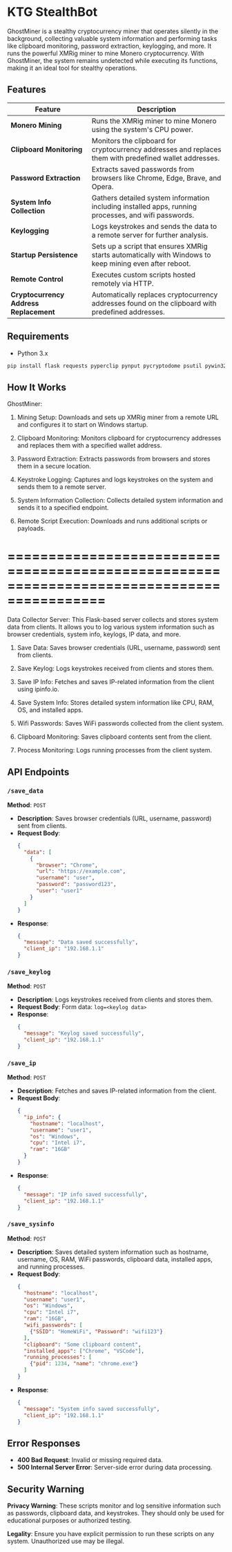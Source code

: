 # KTG StealthBot

GhostMiner is a stealthy cryptocurrency miner that operates silently in the background, collecting valuable system information and performing tasks like clipboard monitoring, password extraction, keylogging, and more. It runs the powerful XMRig miner to mine Monero cryptocurrency. With GhostMiner, the system remains undetected while executing its functions, making it an ideal tool for stealthy operations.

## Features

| **Feature**                    | **Description**                                                                 |
|---------------------------------|---------------------------------------------------------------------------------|
| **Monero Mining**               | Runs the XMRig miner to mine Monero using the system's CPU power.               |
| **Clipboard Monitoring**        | Monitors the clipboard for cryptocurrency addresses and replaces them with predefined wallet addresses. |
| **Password Extraction**         | Extracts saved passwords from browsers like Chrome, Edge, Brave, and Opera.     |
| **System Info Collection**      | Gathers detailed system information including installed apps, running processes, and wifi passwords. |
| **Keylogging**                  | Logs keystrokes and sends the data to a remote server for further analysis.     |
| **Startup Persistence**         | Sets up a script that ensures XMRig starts automatically with Windows to keep mining even after reboot. |
| **Remote Control**              | Executes custom scripts hosted remotely via HTTP.                              |
| **Cryptocurrency Address Replacement** | Automatically replaces cryptocurrency addresses found on the clipboard with predefined addresses. |

## Requirements

- Python 3.x

```bash
pip install flask requests pyperclip pynput pycryptodome psutil pywin32
```
## How It Works
GhostMiner:
1. Mining Setup: Downloads and sets up XMRig miner from a remote URL and configures it to start on Windows startup.

2. Clipboard Monitoring: Monitors clipboard for cryptocurrency addresses and replaces them with a specified wallet address.

3. Password Extraction: Extracts passwords from browsers and stores them in a secure location.

4. Keystroke Logging: Captures and logs keystrokes on the system and sends them to a remote server.

5. System Information Collection: Collects detailed system information and sends it to a specified endpoint.

6. Remote Script Execution: Downloads and runs additional scripts or payloads.

==========================================================================================
===========================================================================================

Data Collector Server:
This Flask-based server collects and stores system data from clients. It allows you to log various system information such as browser credentials, system info, keylogs, IP data, and more.

1. Save Data: Saves browser credentials (URL, username, password) sent from clients.

2. Save Keylog: Logs keystrokes received from clients and stores them.

3. Save IP Info: Fetches and saves IP-related information from the client using ipinfo.io.

4. Save System Info: Stores detailed system information like CPU, RAM, OS, and installed apps.

5. Wifi Passwords: Saves WiFi passwords collected from the client system.

6. Clipboard Monitoring: Saves clipboard contents sent from the client.

7. Process Monitoring: Logs running processes from the client system.

## API Endpoints

### `/save_data`
**Method**: `POST`

- **Description**: Saves browser credentials (URL, username, password) sent from clients.
- **Request Body**:
    ```json
    {
      "data": [
        {
          "browser": "Chrome",
          "url": "https://example.com",
          "username": "user",
          "password": "password123",
          "user": "user1"
        }
      ]
    }
    ```
- **Response**:
    ```json
    {
      "message": "Data saved successfully",
      "client_ip": "192.168.1.1"
    }
    ```

### `/save_keylog`
**Method**: `POST`

- **Description**: Logs keystrokes received from clients and stores them.
- **Request Body**: Form data: `log=<keylog data>`
- **Response**:
    ```json
    {
      "message": "Keylog saved successfully",
      "client_ip": "192.168.1.1"
    }
    ```

### `/save_ip`
**Method**: `POST`

- **Description**: Fetches and saves IP-related information from the client.
- **Request Body**:
    ```json
    {
      "ip_info": {
        "hostname": "localhost",
        "username": "user1",
        "os": "Windows",
        "cpu": "Intel i7",
        "ram": "16GB"
      }
    }
    ```
- **Response**:
    ```json
    {
      "message": "IP info saved successfully",
      "client_ip": "192.168.1.1"
    }
    ```

### `/save_sysinfo`
**Method**: `POST`

- **Description**: Saves detailed system information such as hostname, username, OS, RAM, WiFi passwords, clipboard data, installed apps, and running processes.
- **Request Body**:
    ```json
    {
      "hostname": "localhost",
      "username": "user1",
      "os": "Windows",
      "cpu": "Intel i7",
      "ram": "16GB",
      "wifi_passwords": [
        {"SSID": "HomeWiFi", "Password": "wifi123"}
      ],
      "clipboard": "Some clipboard content",
      "installed_apps": ["Chrome", "VSCode"],
      "running_processes": [
        {"pid": 1234, "name": "chrome.exe"}
      ]
    }
    ```
- **Response**:
    ```json
    {
      "message": "System info saved successfully",
      "client_ip": "192.168.1.1"
    }
    ```

## Error Responses

- **400 Bad Request**: Invalid or missing required data.
- **500 Internal Server Error**: Server-side error during data processing.

## Security Warning

**Privacy Warning**: These scripts monitor and log sensitive information such as passwords, clipboard data, and keystrokes. They should only be used for educational purposes or authorized testing.

**Legality**: Ensure you have explicit permission to run these scripts on any system. Unauthorized use may be illegal.



